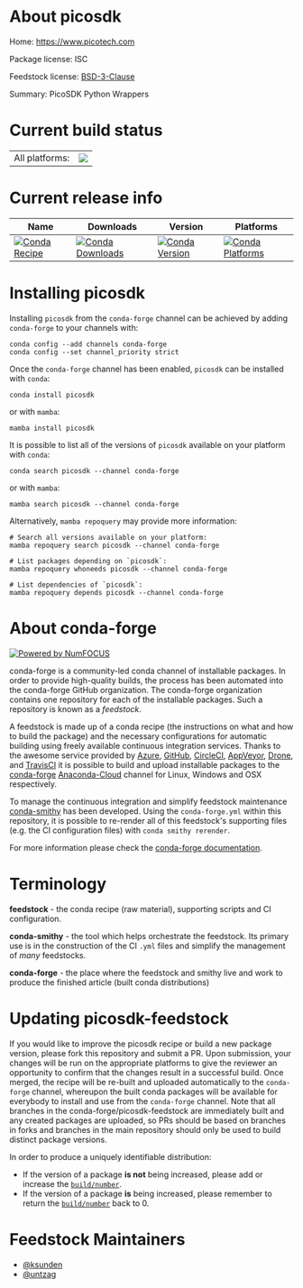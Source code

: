 About picosdk
=============

Home: https://www.picotech.com

Package license: ISC

Feedstock license: [BSD-3-Clause](https://github.com/conda-forge/picosdk-feedstock/blob/main/LICENSE.txt)

Summary: PicoSDK Python Wrappers

Current build status
====================


<table><tr><td>All platforms:</td>
    <td>
      <a href="https://dev.azure.com/conda-forge/feedstock-builds/_build/latest?definitionId=17496&branchName=main">
        <img src="https://dev.azure.com/conda-forge/feedstock-builds/_apis/build/status/picosdk-feedstock?branchName=main">
      </a>
    </td>
  </tr>
</table>

Current release info
====================

| Name | Downloads | Version | Platforms |
| --- | --- | --- | --- |
| [![Conda Recipe](https://img.shields.io/badge/recipe-picosdk-green.svg)](https://anaconda.org/conda-forge/picosdk) | [![Conda Downloads](https://img.shields.io/conda/dn/conda-forge/picosdk.svg)](https://anaconda.org/conda-forge/picosdk) | [![Conda Version](https://img.shields.io/conda/vn/conda-forge/picosdk.svg)](https://anaconda.org/conda-forge/picosdk) | [![Conda Platforms](https://img.shields.io/conda/pn/conda-forge/picosdk.svg)](https://anaconda.org/conda-forge/picosdk) |

Installing picosdk
==================

Installing `picosdk` from the `conda-forge` channel can be achieved by adding `conda-forge` to your channels with:

```
conda config --add channels conda-forge
conda config --set channel_priority strict
```

Once the `conda-forge` channel has been enabled, `picosdk` can be installed with `conda`:

```
conda install picosdk
```

or with `mamba`:

```
mamba install picosdk
```

It is possible to list all of the versions of `picosdk` available on your platform with `conda`:

```
conda search picosdk --channel conda-forge
```

or with `mamba`:

```
mamba search picosdk --channel conda-forge
```

Alternatively, `mamba repoquery` may provide more information:

```
# Search all versions available on your platform:
mamba repoquery search picosdk --channel conda-forge

# List packages depending on `picosdk`:
mamba repoquery whoneeds picosdk --channel conda-forge

# List dependencies of `picosdk`:
mamba repoquery depends picosdk --channel conda-forge
```


About conda-forge
=================

[![Powered by
NumFOCUS](https://img.shields.io/badge/powered%20by-NumFOCUS-orange.svg?style=flat&colorA=E1523D&colorB=007D8A)](https://numfocus.org)

conda-forge is a community-led conda channel of installable packages.
In order to provide high-quality builds, the process has been automated into the
conda-forge GitHub organization. The conda-forge organization contains one repository
for each of the installable packages. Such a repository is known as a *feedstock*.

A feedstock is made up of a conda recipe (the instructions on what and how to build
the package) and the necessary configurations for automatic building using freely
available continuous integration services. Thanks to the awesome service provided by
[Azure](https://azure.microsoft.com/en-us/services/devops/), [GitHub](https://github.com/),
[CircleCI](https://circleci.com/), [AppVeyor](https://www.appveyor.com/),
[Drone](https://cloud.drone.io/welcome), and [TravisCI](https://travis-ci.com/)
it is possible to build and upload installable packages to the
[conda-forge](https://anaconda.org/conda-forge) [Anaconda-Cloud](https://anaconda.org/)
channel for Linux, Windows and OSX respectively.

To manage the continuous integration and simplify feedstock maintenance
[conda-smithy](https://github.com/conda-forge/conda-smithy) has been developed.
Using the ``conda-forge.yml`` within this repository, it is possible to re-render all of
this feedstock's supporting files (e.g. the CI configuration files) with ``conda smithy rerender``.

For more information please check the [conda-forge documentation](https://conda-forge.org/docs/).

Terminology
===========

**feedstock** - the conda recipe (raw material), supporting scripts and CI configuration.

**conda-smithy** - the tool which helps orchestrate the feedstock.
                   Its primary use is in the construction of the CI ``.yml`` files
                   and simplify the management of *many* feedstocks.

**conda-forge** - the place where the feedstock and smithy live and work to
                  produce the finished article (built conda distributions)


Updating picosdk-feedstock
==========================

If you would like to improve the picosdk recipe or build a new
package version, please fork this repository and submit a PR. Upon submission,
your changes will be run on the appropriate platforms to give the reviewer an
opportunity to confirm that the changes result in a successful build. Once
merged, the recipe will be re-built and uploaded automatically to the
`conda-forge` channel, whereupon the built conda packages will be available for
everybody to install and use from the `conda-forge` channel.
Note that all branches in the conda-forge/picosdk-feedstock are
immediately built and any created packages are uploaded, so PRs should be based
on branches in forks and branches in the main repository should only be used to
build distinct package versions.

In order to produce a uniquely identifiable distribution:
 * If the version of a package **is not** being increased, please add or increase
   the [``build/number``](https://docs.conda.io/projects/conda-build/en/latest/resources/define-metadata.html#build-number-and-string).
 * If the version of a package **is** being increased, please remember to return
   the [``build/number``](https://docs.conda.io/projects/conda-build/en/latest/resources/define-metadata.html#build-number-and-string)
   back to 0.

Feedstock Maintainers
=====================

* [@ksunden](https://github.com/ksunden/)
* [@untzag](https://github.com/untzag/)

